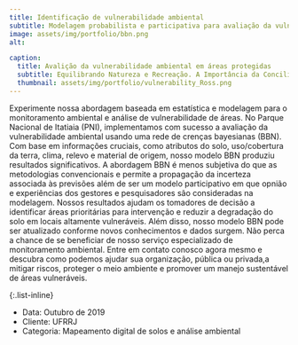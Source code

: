 ```yaml
---
title: Identificação de vulnerabilidade ambiental
subtitle: Modelagem probabilista e participativa para avaliação da vulnerabilidade ambiental
image: assets/img/portfolio/bbn.png
alt: 

caption:
  title: Avalição da vulnerabilidade ambiental em áreas protegidas
  subtitle: Equilibrando Natureza e Recreação. A Importância da Conciliação em Parques e Áreas Protegidas
  thumbnail: assets/img/portfolio/vulnerability_Ross.png
---
```

Experimente nossa abordagem baseada em estatística e modelagem para o monitoramento ambiental e análise de vulnerabilidade de áreas. No Parque Nacional de Itatiaia (PNI), implementamos com sucesso a avaliação da vulnerabilidade ambiental usando uma rede de crenças bayesianas (BBN). Com base em informações cruciais, como atributos do solo, uso/cobertura da terra, clima, relevo e material de origem, nosso modelo BBN produziu resultados significativos. A abordagem BBN é menos subjetiva do que as metodologias convencionais e permite a propagação da incerteza associada às previsões além de ser um modelo participativo em que opnião e experiências dos gestores e pesquisadores são consideradas na modelagem. Nossos resultados ajudam os tomadores de decisão a identificar áreas prioritárias para intervenção e reduzir a degradação do solo em locais altamente vulneráveis. Além disso, nosso modelo BBN pode ser atualizado conforme novos conhecimentos e dados surgem. Não perca a chance de se beneficiar de nosso serviço especializado de monitoramento ambiental. Entre em contato conosco agora mesmo e descubra como podemos ajudar sua organização, pública ou privada,a mitigar riscos, proteger o meio ambiente e promover um manejo sustentável de áreas vulneráveis.

{:.list-inline}
- Data: Outubro de 2019
- Cliente: UFRRJ
- Categoria: Mapeamento digital de solos e análise ambiental

